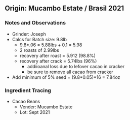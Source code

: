 ## Origin: Mucambo Estate / Brasil 2021

### Notes and Observations
- Grinder: Joseph
- Calcs for Batch size: 9.8lb
  - 9.8*.06 = 5.88lbs + 0.1 = 5.98
  - 2 roasts of 2.99lbs
  - recovery after roast = 5.912 (98.8%)
  - recovery after crack = 5.74lbs (96%) 
    - addiioanal loss due to lefover cacao in cracker
    - be sure to remove all cacao from cracker
- Add minimum of 5% seed = (9.8*0.05)*16 = 7.84oz

### Ingredient Tracing
- Cacao Beans
  - Vender: Mucambo Estate
  - Lot: Sept 2021
